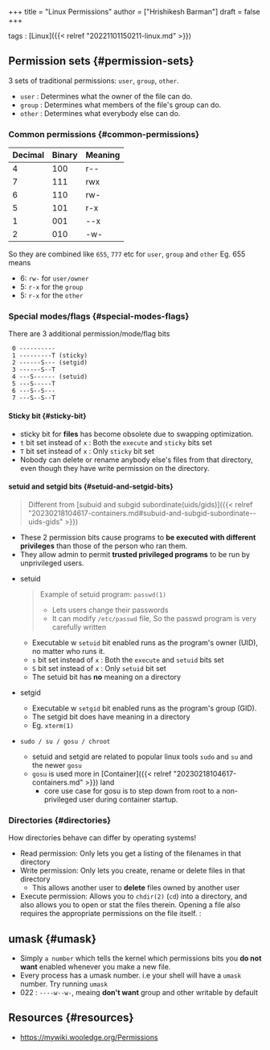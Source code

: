 +++
title = "Linux Permissions"
author = ["Hrishikesh Barman"]
draft = false
+++

tags
: [Linux]({{< relref "20221101150211-linux.md" >}})


## Permission sets {#permission-sets}

3 sets of traditional permissions: `user`, `group`, `other`.

-   `user` : Determines what the owner of the file can do.
-   `group` : Determines what members of the file's group can do.
-   `other` : Determines what everybody else can do.


### Common permissions {#common-permissions}

| Decimal | Binary | Meaning |
|---------|--------|---------|
| 4       | 100    | r--     |
| 7       | 111    | rwx     |
| 6       | 110    | rw-     |
| 5       | 101    | r-x     |
| 1       | 001    | --x     |
| 2       | 010    | -w-     |

So they are combined like `655`, `777` etc for `user`, `group` and `other`
Eg. 655 means

-   6: `rw-` for `user/owner`
-   5: `r-x` for the `group`
-   5: `r-x` for the `other`


### Special modes/flags {#special-modes-flags}

There are 3 additional permission/mode/flag bits

```text
 0 ----------
 1 ---------T (sticky)
 2 ------S--- (setgid)
 3 ------S--T
 4 ---S------ (setuid)
 5 ---S-----T
 6 ---S--S---
 7 ---S--S--T
```


#### Sticky bit {#sticky-bit}

-   sticky bit for **files** has become obsolete due to swapping optimization.
-   `t` bit set instead of `x` : Both the `execute` and `sticky` bits set
-   `T` bit set instead of `x` : Only `sticky` bit set
-   Nobody can delete or rename anybody else's files from that directory, even though they have write permission on the directory.


#### setuid and setgid bits {#setuid-and-setgid-bits}

> Different from [subuid and subgid subordinate(uids/gids)]({{< relref "20230218104617-containers.md#subuid-and-subgid-subordinate--uids-gids" >}})

-   These 2 permission bits cause programs to **be executed with different privileges** than those of the person who ran them.
-   They allow admin to permit **trusted privileged programs** to be run by unprivileged users.

<!--list-separator-->

-  setuid

    <div class="warning small-text">

    > Example of setuid program: `passwd(1)`
    >
    > -   Lets users change their passwords
    > -   It can modify `/etc/passwd` file, So the passwd program is very carefully written
    </div>

    -   Executable w `setuid` bit enabled runs as the program's owner (UID), no matter who runs it.
    -   `s` bit set instead of `x` : Both the `execute` and `setuid` bits set
    -   `S` bit set instead of `x` : Only `setuid` bit set
    -   The setuid bit has **no** meaning on a directory

<!--list-separator-->

-  setgid

    -   Executable w `setgid` bit enabled runs as the program's group (GID).
    -   The setgid bit does have meaning in a directory
    -   Eg. `xterm(1)`

<!--list-separator-->

-  `sudo / su / gosu / chroot`

    -   setuid and setgid are related to popular linux tools `sudo` and `su` and the newer `gosu`
    -   `gosu` is used more in [Container]({{< relref "20230218104617-containers.md" >}}) land
        -   core use case for gosu is to step down from root to a non-privileged user during container startup.


### Directories {#directories}

How directories behave can differ by operating systems!

-   Read permission: Only lets you get a listing of the filenames in that directory
-   Write permission: Only lets you create, rename or delete files in that directory
    -   This allows another user to **delete** files owned by another user
-   Execute permission: Allows you to `chdir(2)` (`cd`) into a directory, and also allows you to open or stat the files therein. Opening a file also requires the appropriate permissions on the file itself. :


## umask {#umask}

-   Simply `a number` which tells the kernel which permissions bits you **do not want** enabled whenever you make a new file.
-   Every process has a umask number. i.e your shell will have a `umask` number. Try running `umask`
-   022 : `----w--w-`, meaing **don't want** group and other writable by default


## Resources {#resources}

-   <https://mywiki.wooledge.org/Permissions>
